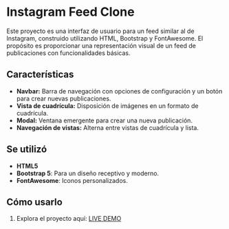 # Instagram Feed Clone

Este proyecto es una interfaz de usuario para un feed similar al de Instagram, construido utilizando HTML, Bootstrap y FontAwesome. El propósito es proporcionar una representación visual de un feed de publicaciones con funcionalidades básicas.

## Características

- **Navbar:** Barra de navegación con opciones de configuración y un botón para crear nuevas publicaciones.
- **Vista de cuadrícula:** Disposición de imágenes en un formato de cuadrícula.
- **Modal:** Ventana emergente para crear una nueva publicación.
- **Navegación de vistas:** Alterna entre vistas de cuadrícula y lista.

## Se utilizó

- **HTML5**
- **Bootstrap 5**: Para un diseño receptivo y moderno.
- **FontAwesome**: Iconos personalizados.

## Cómo usarlo

1. Explora el proyecto aquí: [LIVE DEMO](https://franciscoyuster.github.io/InstagramPheed/)
